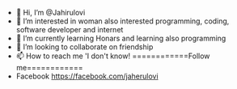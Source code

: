 - 👋 Hi, I’m @Jahirulovi
- 👀 I’m interested in woman also interested programming, coding, software developer and internet
- 🌱 I’m currently learning Honars and learning also programming
- 💞️ I’m looking to collaborate on friendship
- 📫 How to reach me 'I don't know!
============Follow me============
- Facebook https://facebook.com/jaherulovi

<!---
Jahirulovi/Jahirulovi is a ✨ special ✨ repository because its `README.md` (this file) appears on your GitHub profile.
You can click the Preview link to take a look at your changes.
--->

